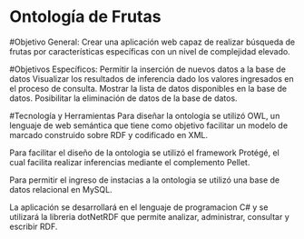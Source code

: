 # Ontología de Frutas
#Objetivo General: 
Crear una aplicación web capaz de realizar búsqueda de frutas por características específicas con un nivel de complejidad elevado.

#Objetivos Específicos: 
Permitir la inserción de nuevos datos a la base de datos 
Visualizar los resultados de inferencia dado los valores ingresados en el proceso de consulta. 
Mostrar la lista de datos disponibles en la base de datos.
Posibilitar la eliminación de datos de la base de datos.

#Tecnología y Herramientas
Para diseñar la ontologia se utilizó OWL, un lenguaje de web semántica que tiene como objetivo facilitar un modelo de marcado construido sobre RDF y codificado en XML.

Para facilitar el diseño  de la ontologia se utilizó el framework Protégé, el cual facilita realizar inferencias mediante el complemento Pellet.

Para permitir el ingreso de instacias a la ontologia se utilizó una base de datos relacional en  MySQL.

La aplicación se desarrollará en el lenguaje de programacion C# y se utilizará la libreria dotNetRDF que permite analizar, administrar, consultar y escribir RDF.